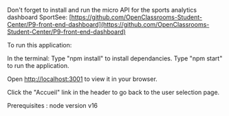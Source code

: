 Don't forget to install and run the micro API for the sports analytics dashboard SportSee: 
[https://github.com/OpenClassrooms-Student-Center/P9-front-end-dashboard](https://github.com/OpenClassrooms-Student-Center/P9-front-end-dashboard)

To run this application:

In the terminal:
Type "npm install" to install dependancies.
Type "npm start" to run the application.

Open [http://localhost:3001](http://localhost:3001) to view it in your browser.

Click the "Accueil" link in the header to go back to the user selection page.

Prerequisites : node version v16